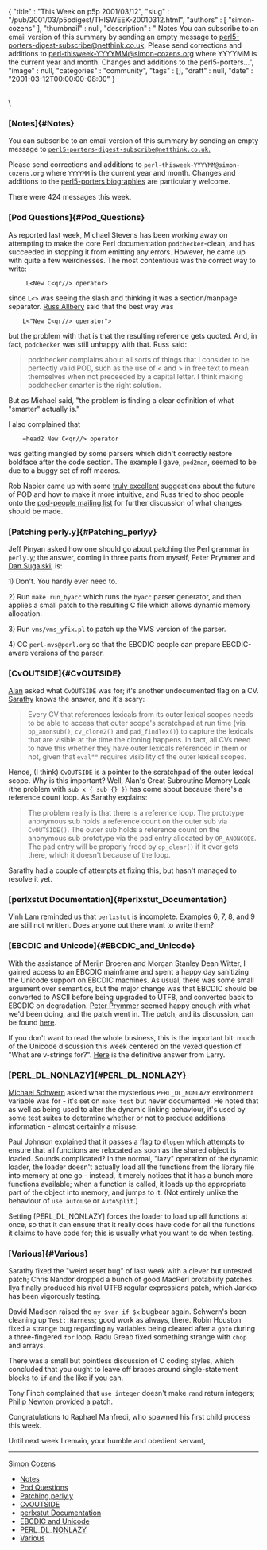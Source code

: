 {
   "title" : "This Week on p5p 2001/03/12",
   "slug" : "/pub/2001/03/p5pdigest/THISWEEK-20010312.html",
   "authors" : [
      "simon-cozens"
   ],
   "thumbnail" : null,
   "description" : " Notes You can subscribe to an email version of this summary by sending an empty message to perl5-porters-digest-subscribe@netthink.co.uk. Please send corrections and additions to perl-thisweek-YYYYMM@simon-cozens.org where YYYYMM is the current year and month. Changes and additions to the perl5-porters...",
   "image" : null,
   "categories" : "community",
   "tags" : [],
   "draft" : null,
   "date" : "2001-03-12T00:00:00-08:00"
}





\
\

### [Notes]{#Notes}

You can subscribe to an email version of this summary by sending an
empty message to
[`perl5-porters-digest-subscribe@netthink.co.uk`.](mailto:perl5-porters-digest-subscribe@netthink.co.uk)

Please send corrections and additions to
`perl-thisweek-YYYYMM@simon-cozens.org` where `YYYYMM` is the current
year and month. Changes and additions to the [perl5-porters
biographies](http://simon-cozens.org/writings/whos-who.html) are
particularly welcome.

There were 424 messages this week.

### [Pod Questions]{#Pod_Questions}

As reported last week, Michael Stevens has been working away on
attempting to make the core Perl documentation `podchecker`-clean, and
has succeeded in stopping it from emitting any errors. However, he came
up with quite a few weirdnesses. The most contentious was the correct
way to write:

         L<New C<qr//> operator>

since `L<>` was seeing the slash and thinking it was a section/manpage
separator. [Russ
Allbery](http://simon-cozens.org/writings/whos-who.html#ALLBERY) said
that the best way was

        L<"New C<qr//> operator">

but the problem with that is that the resulting reference gets quoted.
And, in fact, `podchecker` was still unhappy with that. Russ said:

> podchecker complains about all sorts of things that I consider to be
> perfectly valid POD, such as the use of &lt; and &gt; in free text to
> mean themselves when not preceeded by a capital letter. I think making
> podchecker smarter is the right solution.

But as Michael said, "the problem is finding a clear definition of what
"smarter" actually is."

I also complained that

        =head2 New C<qr//> operator

was getting mangled by some parsers which didn't correctly restore
boldface after the code section. The example I gave, `pod2man`, seemed
to be due to a buggy set of roff macros.

Rob Napier came up with some [truly
excellent](http://www.xray.mpe.mpg.de/mailing-lists/perl5-porters/2001-03/msg00365.html)
suggestions about the future of POD and how to make it more intuitive,
and Russ tried to shoo people onto the [pod-people mailing
list](http://lists.perl.org/showlist.cgi?name=pod-people) for further
discussion of what changes should be made.

### [Patching perly.y]{#Patching_perlyy}

Jeff Pinyan asked how one should go about patching the Perl grammar in
`perly.y`; the answer, coming in three parts from myself, Peter Prymmer
and [Dan
Sugalski](http://simon-cozens.org/writings/whos-who.html#SUGALSKI), is:

1\) Don't. You hardly ever need to.

2\) Run `make run_byacc` which runs the `byacc` parser generator, and
then applies a small patch to the resulting C file which allows dynamic
memory allocation.

3\) Run `vms/vms_yfix.pl` to patch up the VMS version of the parser.

4\) CC `perl-mvs@perl.org` so that the EBCDIC people can prepare
EBCDIC-aware versions of the parser.

### [CvOUTSIDE]{#CvOUTSIDE}

[Alan](http://simon-cozens.org/writings/whos-who.html#BURLISON) asked
what `CvOUTSIDE` was for; it's another undocumented flag on a CV.
[Sarathy](http://simon-cozens.org/writings/whos-who.html#GURUSAMY) knows
the answer, and it's scary:

> Every CV that references lexicals from its outer lexical scopes needs
> to be able to access that outer scope's scratchpad at run time (via
> `pp_anonsub()`, `cv_clone2()` and `pad_findlex()`) to capture the
> lexicals that are visible at the time the cloning happens. In fact,
> all CVs need to have this whether they have outer lexicals referenced
> in them or not, given that `eval""` requires visibility of the outer
> lexical scopes.

Hence, (I think) `CvOUTSIDE` is a pointer to the scratchpad of the outer
lexical scope. Why is this important? Well, Alan's Great Subroutine
Memory Leak (the problem with `sub x { sub {} }`) has come about because
there's a reference count loop. As Sarathy explains:

> The problem really is that there is a reference loop. The prototype
> anonymous sub holds a reference count on the outer sub via
> `CvOUTSIDE()`. The outer sub holds a reference count on the anonymous
> sub prototype via the pad entry allocated by `OP_ANONCODE`. The pad
> entry will be properly freed by `op_clear()` if it ever gets there,
> which it doesn't because of the loop.

Sarathy had a couple of attempts at fixing this, but hasn't managed to
resolve it yet.

### [perlxstut Documentation]{#perlxstut_Documentation}

Vinh Lam reminded us that `perlxstut` is incomplete. Examples 6, 7, 8,
and 9 are still not written. Does anyone out there want to write them?

### [EBCDIC and Unicode]{#EBCDIC_and_Unicode}

With the assistance of Merijn Broeren and Morgan Stanley Dean Witter, I
gained access to an EBCDIC mainframe and spent a happy day sanitizing
the Unicode support on EBCDIC machines. As usual, there was some small
argument over semantics, but the major change was that EBCDIC should be
converted to ASCII before being upgraded to UTF8, and converted back to
EBCDIC on degradation. [Peter
Prymmer](http://simon-cozens.org/writings/whos-who.html#PRYMMER) seemed
happy enough with what we'd been doing, and the patch went in. The
patch, and its discussion, can be found
[here](http://www.xray.mpe.mpg.de/mailing-lists/perl5-porters/2001-03/msg00441.html).

If you don't want to read the whole business, this is the important bit:
much of the Unicode discussion this week centered on the vexed question
of "What are v-strings for?".
[Here](http://www.xray.mpe.mpg.de/mailing-lists/perl5-porters/2001-03/msg00549.html)
is the definitive answer from Larry.

### [PERL\_DL\_NONLAZY]{#PERL_DL_NONLAZY}

[Michael
Schwern](http://simon-cozens.org/writings/whos-who.html#SCHWERN) asked
what the mysterious `PERL_DL_NONLAZY` environment variable was for -
it's set on `make test` but never documented. He noted that as well as
being used to alter the dynamic linking behaviour, it's used by some
test suites to determine whether or not to produce additional
information - almost certainly a misuse.

Paul Johnson explained that it passes a flag to `dlopen` which attempts
to ensure that all functions are relocated as soon as the shared object
is loaded. Sounds complicated? In the normal, "lazy" operation of the
dynamic loader, the loader doesn't actually load all the functions from
the library file into memory at one go - instead, it merely notices that
it has a bunch more functions available; when a function is called, it
loads up the appropriate part of the object into memory, and jumps to
it. (Not entirely unlike the behaviour of `use autouse` or `AutoSplit`.)

Setting \[PERL\_DL\_NONLAZY\] forces the loader to load up all functions
at once, so that it can ensure that it really does have code for all the
functions it claims to have code for; this is usually what you want to
do when testing.

### [Various]{#Various}

Sarathy fixed the "weird reset bug" of last week with a clever but
untested patch; Chris Nandor dropped a bunch of good MacPerl protability
patches. Ilya finally produced his rival UTF8 regular expressions patch,
which Jarkko has been vigorously testing.

David Madison raised the `my $var if $x` bugbear again. Schwern's been
cleaning up `Test::Harness`; good work as always, there. Robin Houston
fixed a strange bug regarding `my` variables being cleared after a
`goto` during a three-fingered `for` loop. Radu Greab fixed something
strange with `chop` and arrays.

There was a small but pointless discussion of C coding styles, which
concluded that you ought to leave off braces around single-statement
blocks to `if` and the like if you can.

Tony Finch complained that `use integer` doesn't make `rand` return
integers; [Philip
Newton](http://simon-cozens.org/writings/whos-who.html#NEWTON) provided
a patch.

Congratulations to Raphael Manfredi, who spawned his first child process
this week.

Until next week I remain, your humble and obedient servant,

------------------------------------------------------------------------

[Simon Cozens](mailto:simon@brecon.co.uk)
-   [Notes](#Notes)
-   [Pod Questions](#Pod_Questions)
-   [Patching perly.y](#Patching_perlyy)
-   [CvOUTSIDE](#CvOUTSIDE)
-   [perlxstut Documentation](#perlxstut_Documentation)
-   [EBCDIC and Unicode](#EBCDIC_and_Unicode)
-   [PERL\_DL\_NONLAZY](#PERL_DL_NONLAZY)
-   [Various](#Various)


